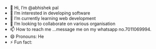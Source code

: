 - 👋 Hi, I’m @abhishek pal
- 👀 I’m interested in developing software
- 🌱 I’m currently learning web development
- 💞️ I’m looking to collaborate on various organisation
- 📫 How to reach me ...message me on my whatsapp no.7011069994.
- 😄 Pronouns: He
- ⚡ Fun fact: 

<!---
abhishek-123-code/abhishek-123-code is a ✨ special ✨ repository because its `README.md` (this file) appears on your GitHub profile.
You can click the Preview link to take a look at your changes.
--->
